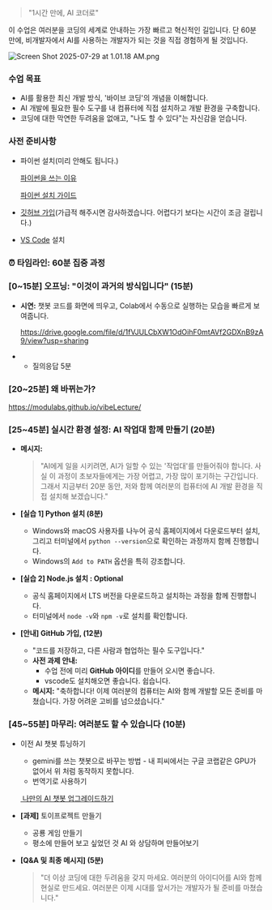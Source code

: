 > "1시간 만에, AI 코더로"
> 

이 수업은 여러분을 코딩의 세계로 안내하는 가장 빠르고 혁신적인 길입니다. 단 60분 만에, 비개발자에서 AI를 사용하는 개발자가 되는 것을 직접 경험하게 될 것입니다.

![Screen Shot 2025-07-29 at 1.01.18 AM.png](attachment:92b60a31-d598-412d-acd9-361316914bd7:Screen_Shot_2025-07-29_at_1.01.18_AM.png)

###  수업 목표

- AI를 활용한 최신 개발 방식, '바이브 코딩'의 개념을 이해합니다.
- AI 개발에 필요한 필수 도구를 내 컴퓨터에 직접 설치하고 개발 환경을 구축합니다.
- 코딩에 대한 막연한 두려움을 없애고, "나도 할 수 있다"는 자신감을 얻습니다.

### 사전 준비사항

- 파이썬 설치(미리 안해도 됩니다.)
    
    [파이썬을 쓰는 이유](https://www.notion.so/23f137efedf68092a002f5cadd0faa5c?pvs=21)
    
    [파이썬 설치 가이드](https://www.notion.so/23e137efedf680cd9a78d9f87122954c?pvs=21)
    
- [깃허브 가입](https://github.com)(가급적 해주시면 감사하겠습니다. 어렵다기 보다는 시간이 조금 걸립니다.)
- [VS Code](https://code.visualstudio.com/Download) 설치

### ⏰ 타임라인: 60분 집중 과정

### **[0~15분] 오프닝: "이것이 과거의 방식입니다" (15분)**

- **시연:** 챗봇 코드를 화면에 띄우고, Colab에서 수동으로 실행하는 모습을 빠르게 보여줍니다.
    
    https://drive.google.com/file/d/1fVJULCbXW1OdOihF0mtAVf2GDXnB9zA9/view?usp=sharing
    

- + 질의응답 5분

### [20~25분] 왜 바뀌는가?

https://modulabs.github.io/vibeLecture/

### **[25~45분] 실시간 환경 설정: AI 작업대 함께 만들기 (20분)**

- **메시지:**
    
    > "AI에게 일을 시키려면, AI가 일할 수 있는 '작업대'를 만들어줘야 합니다. 사실 이 과정이 초보자들에게는 가장 어렵고, 가장 많이 포기하는 구간입니다. 그래서 지금부터 20분 동안, 저와 함께 여러분의 컴퓨터에 AI 개발 환경을 직접 설치해 보겠습니다."
    > 
- **[실습 1] Python 설치 (8분)**
    - Windows와 macOS 사용자를 나누어 공식 홈페이지에서 다운로드부터 설치, 그리고 터미널에서 `python --version`으로 확인하는 과정까지 함께 진행합니다.
    - Windows의 `Add to PATH` 옵션을 특히 강조합니다.
- **[실습 2] Node.js 설치 : Optional**
    - 공식 홈페이지에서 LTS 버전을 다운로드하고 설치하는 과정을 함께 진행합니다.
    - 터미널에서 `node -v`와 `npm -v`로 설치를 확인합니다.
- **[안내] GitHub 가입,  (12분)**
    - "코드를 저장하고, 다른 사람과 협업하는 필수 도구입니다."
    - **사전 과제 안내:**
        - 수업 전에 미리 **GitHub 아이디**를 만들어 오시면 좋습니다.
        - vscode도 설치해오면 좋습니다. 쉽습니다.
    - **메시지:** "축하합니다! 이제 여러분의 컴퓨터는 AI와 함께 개발할 모든 준비를 마쳤습니다. 가장 어려운 고비를 넘으셨습니다."

### **[45~55분] 마무리: 여러분도 할 수 있습니다 (10분)**

- 이전 AI 챗봇 튜닝하기
    - gemini를 쓰는 챗봇으로 바꾸는 방법 - 내 피씨에서는 구글 코랩같은 GPU가 없어서 위 처럼 동작하지 못합니다.
    - 번역기로 사용하기
    
    [️ 나만의 AI 챗봇 업그레이드하기](https://www.notion.so/AI-23f137efedf68059aa04c43726ae2918?pvs=21)
    
- **[과제]** 토이프로젝트 만들기
    - 공룡 게임 만들기
    - 평소에 만들어 보고 싶었던 것 AI 와 상담하며 만들어보기
- **[Q&A 및 최종 메시지] (5분)**
    
    > "더 이상 코딩에 대한 두려움을 갖지 마세요. 여러분의 아이디어를 AI와 함께 현실로 만드세요. 여러분은 이제 시대를 앞서가는 개발자가 될 준비를 마쳤습니다."